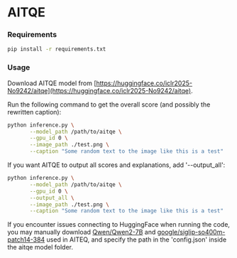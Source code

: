 # AITQE

### Requirements

```bash
pip install -r requirements.txt
```

### Usage

Download AITQE model from [https://huggingface.co/iclr2025-No9242/aitqe](https://huggingface.co/iclr2025-No9242/aitqe).

Run the following command to get the overall score (and possibly the rewritten caption):

```bash
python inference.py \
       --model_path /path/to/aitqe \
       --gpu_id 0 \
       --image_path ./test.png \
       --caption "Some random text to the image like this is a test"
```

If you want AITQE to output all scores and explanations, add '--output_all':

```bash
python inference.py \
       --model_path /path/to/aitqe \
       --gpu_id 0 \
       --output_all \
       --image_path ./test.png \
       --caption "Some random text to the image like this is a test"
```

If you encounter issues connecting to HuggingFace when running the code, you may manually download [Qwen/Qwen2-7B](https://huggingface.co/Qwen/Qwen2-7B) and [google/siglip-so400m-patch14-384](https://huggingface.co/google/siglip-so400m-patch14-384) used in AITEQ, and specify the path in the 'config.json' inside the aitqe model folder.

